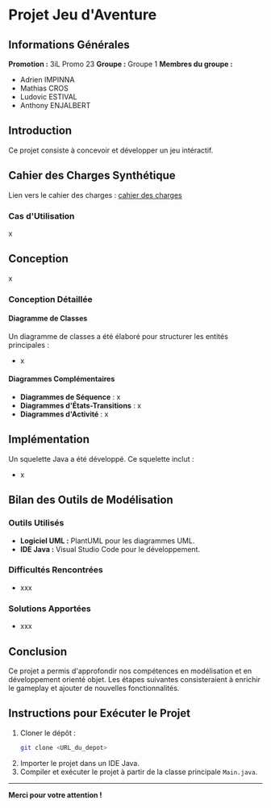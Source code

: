 # Projet Jeu d'Aventure

## Informations Générales
**Promotion :** 3iL Promo 23 
**Groupe :** Groupe 1 
**Membres du groupe :**
- Adrien IMPINNA
- Mathias CROS
- Ludovic ESTIVAL
- Anthony ENJALBERT

## Introduction
Ce projet consiste à concevoir et développer un jeu intéractif.

## Cahier des Charges Synthétique

Lien vers le cahier des charges : [cahier des charges](cahier-charges.md)

### Cas d'Utilisation
x

## Conception

x

### Conception Détaillée

#### Diagramme de Classes
Un diagramme de classes a été élaboré pour structurer les entités principales :
- x

#### Diagrammes Complémentaires
- **Diagrammes de Séquence** : x
- **Diagrammes d'États-Transitions** : x
- **Diagrammes d'Activité** : x

## Implémentation
Un squelette Java a été développé. Ce squelette inclut :
- x

## Bilan des Outils de Modélisation

### Outils Utilisés
- **Logiciel UML :** PlantUML pour les diagrammes UML.
- **IDE Java :** Visual Studio Code pour le développement.

### Difficultés Rencontrées
- xxx

### Solutions Apportées
- xxx

## Conclusion
Ce projet a permis d'approfondir nos compétences en modélisation et en développement orienté objet. Les étapes suivantes consisteraient à enrichir le gameplay et ajouter de nouvelles fonctionnalités.

## Instructions pour Exécuter le Projet
1. Cloner le dépôt :
   ```bash
   git clone <URL_du_depot>
   ```
2. Importer le projet dans un IDE Java.
3. Compiler et exécuter le projet à partir de la classe principale `Main.java`.

---
**Merci pour votre attention !**

